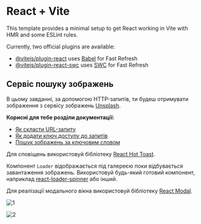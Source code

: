 # React + Vite

This template provides a minimal setup to get React working in Vite with HMR and
some ESLint rules.

Currently, two official plugins are available:

- [@vitejs/plugin-react](https://github.com/vitejs/vite-plugin-react/blob/main/packages/plugin-react/README.md)
  uses [Babel](https://babeljs.io/) for Fast Refresh
- [@vitejs/plugin-react-swc](https://github.com/vitejs/vite-plugin-react-swc)
  uses [SWC](https://swc.rs/) for Fast Refresh

## Сервіс пошуку зображень

В цьому завданні, за допомогою HTTP-запитів, ти будеш отримувати зображення з
сервісу зображень [Unsplash](https://unsplash.com/developers).

**Корисні для тебе розділи документації:**

- [Як скласти URL-запиту](https://unsplash.com/documentation#schema)
- [Як додати ключ доступу до запитів](https://unsplash.com/documentation#public-authentication)
- [Пошук зображень за ключовим словом](https://unsplash.com/documentation#search-photos)

Для сповіщень використовуй бібліотеку
[React Hot Toast](https://react-hot-toast.com/).

Компонент `Loader` відображається під галереєю поки відбувається завантаження
зображень. Використовуй будь-який готовий компонент, наприклад
[react-loader-spinner](https://github.com/mhnpd/react-loader-spinner) або інший.

Для реалізації модального вікна використовуй бібліотеку
[React Modal](https://github.com/reactjs/react-modal?tab=readme-ov-file#examples).

![1](https://github.com/NelliDiachkina/goit-react-hw-04/assets/99911692/67203737-c86a-4143-ab38-51d98ece8303)

![2](https://github.com/NelliDiachkina/goit-react-hw-04/assets/99911692/6d0a532e-2aa1-468a-bbf8-6b169a2695bf)

